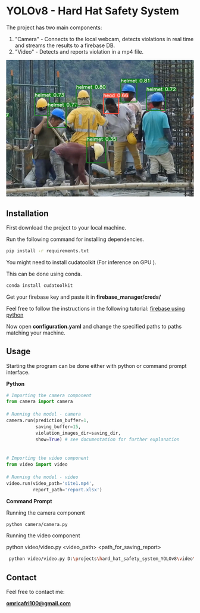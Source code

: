 # YOLOv8 - Hard Hat Safety System

The project has two main components:

1. "Camera" - Connects to the local webcam, detects violations in real time and streams the results to a firebase DB.
2. "Video" - Detects and reports violation in a mp4 file.

![alt text](https://github.com/OmriCafri/YOLOv8_hard_hat_safety_system/blob/master/inference_results.png?raw=true)
## Installation


First download the project to your local machine.

Run the following command for installing dependencies.

```bash
pip install -r requirements.txt
```

You might need to install cudatoolkit (For inference on GPU ).

This can be done using conda.
```bash
conda install cudatoolkit
```
Get your firebase key and paste it in **firebase_manager/creds/**

Feel free to follow the instructions in the following tutorial:
[firebase using python](https://www.analyticsvidhya.com/blog/2022/07/introduction-to-google-firebase-firestore-using-python/)


Now open **configuration.yaml** and change the specified paths to paths matching your machine.
## Usage

Starting the program can be done either with python or command prompt interface.

**Python**
```python
# Importing the camera component
from camera import camera

# Running the model - camera
camera.run(prediction_buffer=1, 
           saving_buffer=15,
           violation_images_dir=saving_dir,
           show=True) # see documentation for further explanation


# Importing the video component
from video import video

# Running the model - video
video.run(video_path='site1.mp4',
          report_path='report.xlsx')
```

**Command Prompt**

Running the camera component
```bash
python camera/camera.py
```

Running the video component

python video/video.py <video_path> <path_for_saving_report>

```bash
 python video/video.py D:\projects\hard_hat_safety_system_YOLOv8\video\site1.mp4 D:\projects\hard_hat_safety_system_YOLOv8\video\report2.xlsx
```
## Contact

Feel free to contact me:

**omricafri100@gmail.com**